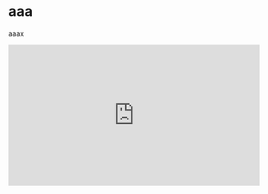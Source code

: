 # aaa

aaax

<div style="position: relative; width: 100%; padding-bottom: 56.25%">
<iframe src="https://www.youtube.com/embed/YrTHBC0Kdfs" 
        title="【本音だらけの泥酔旅行】ヒカルチームとカジサックチームで1泊2日の泥酔旅行！！" frameborder="0" allowfullscreen
        allow="accelerometer; autoplay; clipboard-write; encrypted-media; gyroscope; picture-in-picture" 
        style="position: absolute; width: 100%; height: 100%;">
</iframe>
</div>
